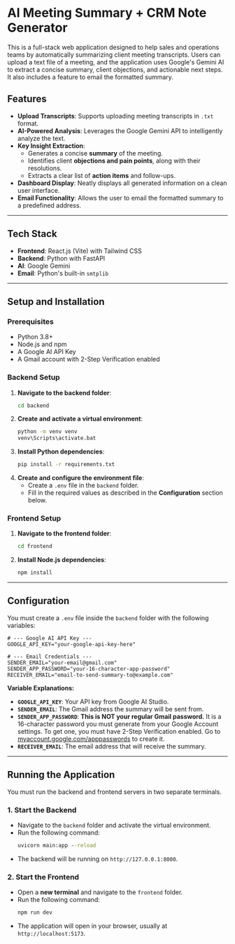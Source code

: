# AI Meeting Summary + CRM Note Generator

This is a full-stack web application designed to help sales and operations teams by automatically summarizing client meeting transcripts. Users can upload a text file of a meeting, and the application uses Google's Gemini AI to extract a concise summary, client objections, and actionable next steps. It also includes a feature to email the formatted summary.

## Features

-   **Upload Transcripts**: Supports uploading meeting transcripts in `.txt` format.
-   **AI-Powered Analysis**: Leverages the Google Gemini API to intelligently analyze the text.
-   **Key Insight Extraction**:
    -   Generates a concise **summary** of the meeting.
    -   Identifies client **objections and pain points**, along with their resolutions.
    -   Extracts a clear list of **action items** and follow-ups.
-   **Dashboard Display**: Neatly displays all generated information on a clean user interface.
-   **Email Functionality**: Allows the user to email the formatted summary to a predefined address.

---

## Tech Stack

-   **Frontend**: React.js (Vite) with Tailwind CSS
-   **Backend**: Python with FastAPI
-   **AI**: Google Gemini
-   **Email**: Python's built-in `smtplib`

---

## Setup and Installation

### Prerequisites

-   Python 3.8+
-   Node.js and npm
-   A Google AI API Key
-   A Gmail account with 2-Step Verification enabled

### Backend Setup

1.  **Navigate to the backend folder**:
    ```cmd
    cd backend
    ```
2.  **Create and activate a virtual environment**:
    ```cmd
    python -m venv venv
    venv\Scripts\activate.bat
    ```
3.  **Install Python dependencies**:
    ```cmd
    pip install -r requirements.txt
    ```
4.  **Create and configure the environment file**:
    -   Create a `.env` file in the `backend` folder.
    -   Fill in the required values as described in the **Configuration** section below.

### Frontend Setup

1.  **Navigate to the frontend folder**:
    ```cmd
    cd frontend
    ```
2.  **Install Node.js dependencies**:
    ```cmd
    npm install
    ```

---

## Configuration

You must create a `.env` file inside the `backend` folder with the following variables:

```
# --- Google AI API Key ---
GOOGLE_API_KEY="your-google-api-key-here"

# --- Email Credentials ---
SENDER_EMAIL="your-email@gmail.com"
SENDER_APP_PASSWORD="your-16-character-app-password"
RECEIVER_EMAIL="email-to-send-summary-to@example.com"
```

**Variable Explanations:**

-   **`GOOGLE_API_KEY`**: Your API key from Google AI Studio.
-   **`SENDER_EMAIL`**: The Gmail address the summary will be sent from.
-   **`SENDER_APP_PASSWORD`**: **This is NOT your regular Gmail password.** It is a 16-character password you must generate from your Google Account settings. To get one, you must have 2-Step Verification enabled. Go to [myaccount.google.com/apppasswords](https://myaccount.google.com/apppasswords) to create it.
-   **`RECEIVER_EMAIL`**: The email address that will receive the summary.

---

## Running the Application

You must run the backend and frontend servers in two separate terminals.

### 1. Start the Backend

-   Navigate to the `backend` folder and activate the virtual environment.
-   Run the following command:
    ```cmd
    uvicorn main:app --reload
    ```
-   The backend will be running on `http://127.0.0.1:8000`.

### 2. Start the Frontend

-   Open a **new terminal** and navigate to the `frontend` folder.
-   Run the following command:
    ```cmd
    npm run dev
    ```
-   The application will open in your browser, usually at `http://localhost:5173`.